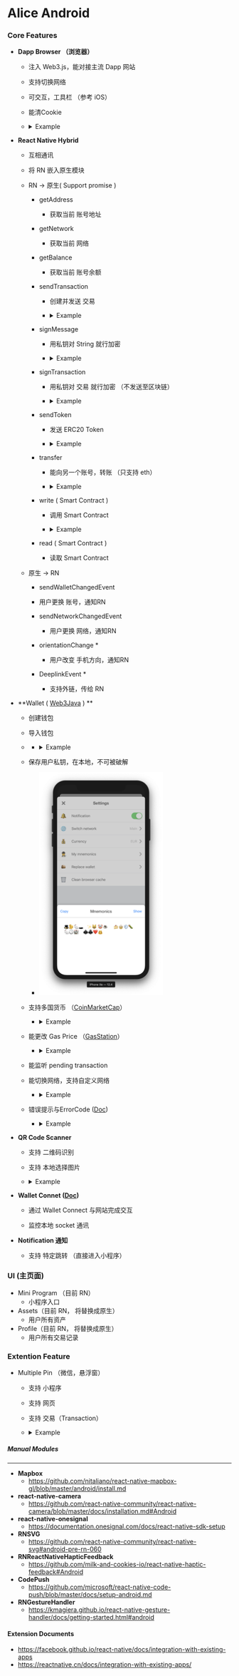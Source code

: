 # Alice Android

### Core Features

- **Dapp Browser （浏览器）**

  - 注入 Web3.js，能对接主流 Dapp 网站

  - 支持切换网络

  - 可交互，工具栏 （参考 iOS）

  - 能清Cookie

  - <details><summary>Example</summary>
    <p>
      <img src="./image/1.png" height=500/>
    </p>
    </details>

    

- **React Native Hybrid**

  - 互相通讯

  -  将 RN 嵌入原生模块

  - RN  $\rightarrow$  原生( Support promise )

    - getAddress

      - 获取当前 账号地址

    - getNetwork

      - 获取当前 网络

    - getBalance

      - 获取当前 账号余额

    - sendTransaction

      - 创建并发送 交易

      - <details><summary>Example</summary>
        <p>
          <img src="./image/6.png" height=500/>
        </p>
        </details>

    - signMessage

      - 用私钥对 String 就行加密

      - <details><summary>Example</summary>
        <p>
          <img src="./image/7.png" height=500/>
        </p>
        </details>

    - signTransaction

      - 用私钥对 交易 就行加密 （不发送至区块链）

      - <details><summary>Example</summary>
        <p>
          <img src="./image/8.png" height=500/>
        </p>
        </details>

    - sendToken

      - 发送 ERC20 Token

      - <details><summary>Example</summary>
        <p>
          <img src="./image/9.png" height=500/>
        </p>
        </details>

    - transfer

      - 能向另一个账号，转账 （只支持 eth）

      - <details><summary>Example</summary>
        <p>
          <img src="./image/10.png" height=500/>
        </p>
        </details>

    - write ( Smart Contract )

      - 调用 Smart Contract

      - <details><summary>Example</summary>
        <p>
          <img src="./image/11.png" height=500/>
        </p>
        </details>

    - read ( Smart Contract )

      - 读取 Smart Contract

  - 原生 $\rightarrow$ RN

    -  sendWalletChangedEvent

      - 用户更换 账号，通知RN

    - sendNetworkChangedEvent

      - 用户更换 网络，通知RN

    - orientationChange *

      - 用户改变 手机方向，通知RN

    - DeeplinkEvent *

      - 支持外链，传给 RN

      

- **Wallet ( [Web3Java](https://github.com/web3j/web3j) ) **

  - 创建钱包

  - 导入钱包

  - - <details><summary>Example</summary>
      <p>
        <img src="./image/12.png" height=500/>
      </p>
      </details>

  - 保存用户私钥，在本地，不可被破解

    - <img src="./image/4.png" height=500/>

  - 支持多国货币 （[CoinMarketCap](https://coinmarketcap.com/api/documentation/v1/)）

    - <details><summary>Example</summary>
      <p>
        <img src="./image/13.png" height=500/>
      </p>
      </details>

  - 能更改 Gas Price （[GasStation](https://docs.ethgasstation.info)）

    - <details><summary>Example</summary>
      <p>
        <img src="./image/5.png" height=500/>
      </p>
      </details>

  - 能监听 pending transaction

  - 能切换网络，支持自定义网络

    - <details><summary>Example</summary>
      <p>
        <img src="./image/14.png" height=500/>
      </p>
      </details>

  - 错误提示与ErrorCode ([Doc](https://github.com/alicedapp/AliceX-iOS/blob/92d3cf747634e42a35f2f52ea8b160a5b7e24802/AliceX/Modules/Wallet/WalletError.swift))

    - <details><summary>Example</summary>
      <p>
        <img src="./image/14.png" height=500/>
      </p>
      </details>

  

  

- **QR Code Scanner**

  - 支持 二维码识别

  - 支持 本地选择图片

  - <details><summary>Example</summary>
    <p>
      <img src="./image/15.png" height=500/>
    </p>
    </details>

- **Wallet Connet ([Doc](https://github.com/WalletConnect/wallet-connect-kotlin))**

  - 通过 Wallet Connect 与网站完成交互

  - 监控本地 socket 通讯

    

- **Notification 通知**

  - 支持 特定跳转 （直接进入小程序）

  

### UI (主页面)

- Mini Program （目前 RN）
  - 小程序入口
- Assets（目前 RN， 将替换成原生）
  - 用户所有资产
- Profile（目前 RN， 将替换成原生）
  - 用户所有交易记录

### Extention Feature

- Multiple Pin （微信，悬浮窗）

  - 支持 小程序

  - 支持 网页

  - 支持 交易（Transaction）

  - <details><summary>Example</summary>
    <p>
      <img src="./image/17.png" height=500/>
      <img src="./image/16.png" height=500/>
    </p>
    </details>



##### Manual Modules 

---

- **Mapbox**
  - https://github.com/nitaliano/react-native-mapbox-gl/blob/master/android/install.md
- **react-native-camera**
  - https://github.com/react-native-community/react-native-camera/blob/master/docs/installation.md#Android
- **react-native-onesignal**
  - https://documentation.onesignal.com/docs/react-native-sdk-setup
- **RNSVG**
  - https://github.com/react-native-community/react-native-svg#android-pre-rn-060
- **RNReactNativeHapticFeedback**
  - https://github.com/milk-and-cookies-io/react-native-haptic-feedback#Android
- **CodePush**
  - https://github.com/microsoft/react-native-code-push/blob/master/docs/setup-android.md
- **RNGestureHandler**
  - https://kmagiera.github.io/react-native-gesture-handler/docs/getting-started.html#android



#### Extension Documents 

- https://facebook.github.io/react-native/docs/integration-with-existing-apps
- https://reactnative.cn/docs/integration-with-existing-apps/